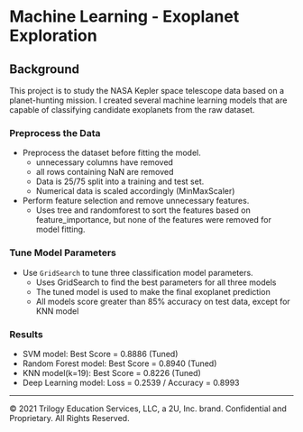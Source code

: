 # Machine Learning - Exoplanet Exploration


## Background

This project is to study the NASA Kepler space telescope data based on a planet-hunting mission. I created several machine learning models that are capable of classifying candidate exoplanets from the raw dataset.

### Preprocess the Data

* Preprocess the dataset before fitting the model.
    - unnecessary columns have removed
    - all rows containing NaN are removed
    - Data is 25/75 split into a training and test set.
    - Numerical data is scaled accordingly (MinMaxScaler)
* Perform feature selection and remove unnecessary features.
    - Uses tree and randomforest to sort the features based on feature_importance, but none of the features were removed for model fitting.

### Tune Model Parameters

* Use `GridSearch` to tune three classification model parameters.
    - Uses GridSearch to find the best parameters for all three models
    - The tuned model is used to make the final exoplanet prediction
    - All models score greater than 85% accuracy on test data, except for KNN model

### Results

* SVM model: Best Score = 0.8886 (Tuned)
* Random Forest model: Best Score = 0.8940 (Tuned)
* KNN model(k=19): Best Score = 0.8226 (Tuned)
* Deep Learning model: Loss = 0.2539 / Accuracy = 0.8993


- - -

© 2021 Trilogy Education Services, LLC, a 2U, Inc. brand. Confidential and Proprietary. All Rights Reserved.
